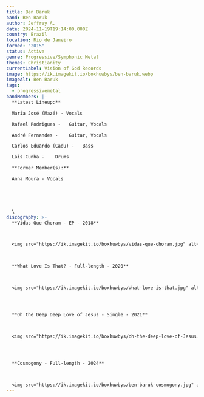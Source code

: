 ```yaml
---
title: Ben Baruk
band: Ben Baruk
author: Jeffrey A.
date: 2024-11-19T19:14:00.000Z
country: Brazil
location: Rio de Janeiro
formed: "2015"
status: Active
genre: Progressive/Symphonic Metal
themes: Christianity
currentLabel: Vision of God Records
image: https://ik.imagekit.io/boxhuwbys/ben-baruk.webp
imageAlt: Ben Baruk
tags:
  - progressivemetal
bandMembers: |-
  **Latest Lineup:**

  Maria José (Mazé) - Vocals

  Rafael Rodrigues -   Guitar, Vocals

  André Fernandes -    Guitar, Vocals

  Carlos Eduardo (Cadu) -   Bass

  Lais Cunha -    Drums 

  **Former Member(s):**

  Anna Moura - Vocals 

  	



  \
discography: >-
  **Vidas Que Choram - EP - 2018**



  <img src="https://ik.imagekit.io/boxhuwbys/vidas-que-choram.jpg" alt="Ben Baruk - Vidas Que Choram - EP cover" style="width:300px; height:auto;">

    

  **What Love Is That? - Full-length - 2020**  



  <img src="https://ik.imagekit.io/boxhuwbys/what-love-is-that.jpg" alt="Ben Baruk - What Love is that? Full-length cover" style="width:300px; height:auto;">




  **Oh the Deep Deep Love of Jesus - Single - 2021**  



  <img src="https://ik.imagekit.io/boxhuwbys/oh-the-deep-love-of-Jesus.jpg" alt="Ben Baruk - Oh the Deep Deep Love of Jesus - EP cover" style="width:300px; height:auto;">




  **Cosmogony - Full-length - 2024**



  <img src="https://ik.imagekit.io/boxhuwbys/ben-baruk-cosmogony.jpg" alt="Ben Baruk - Cosmogony - Full-length cover" style="width:300px; height:auto;">
---
```

